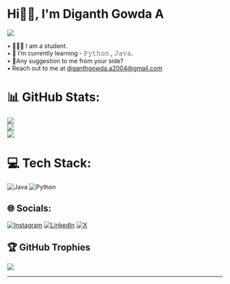 # Hi👋🏻, I'm Diganth Gowda A

[![](https://visitcount.itsvg.in/api?id=DiganthgowdaA&icon=0&color=0)](https://visitcount.itsvg.in)

• 🧑🏻‍🎓 I am a student.<br>• 📖 I’m currently learning - 𝙿𝚢𝚝𝚑𝚘𝚗 , 𝙹𝚊𝚟𝚊.<br>• 🎤Any suggestion to me from your side?<br>• Reach out to me at diganthgowda.a2004@gmail.com

# 📊 GitHub Stats:
![](https://github-readme-stats.vercel.app/api?username=DiganthgowdaA&theme=aura&hide_border=false&include_all_commits=true&count_private=true)<br/>
![](https://github-readme-streak-stats.herokuapp.com/?user=DiganthgowdaA&theme=aura&hide_border=false)<br/>
![](https://github-readme-stats.vercel.app/api/top-langs/?username=DiganthgowdaA&theme=aura&hide_border=false&include_all_commits=true&count_private=true&layout=compact)

# 💻 Tech Stack:
![Java](https://img.shields.io/badge/java-%23ED8B00.svg?style=flat-square&logo=openjdk&logoColor=white) ![Python](https://img.shields.io/badge/python-3670A0?style=flat-square&logo=python&logoColor=ffdd54)


## 🌐 Socials:
[![Instagram](https://img.shields.io/badge/Instagram-%23E4405F.svg?logo=Instagram&logoColor=white)](https://instagram.com/https://www.instagram.com/diganth_gowda_2004/profilecard/?igsh=MWQ4cWs5dG9pbGk2ZA==) [![LinkedIn](https://img.shields.io/badge/LinkedIn-%230077B5.svg?logo=linkedin&logoColor=white)](https://linkedin.com/in/https://www.linkedin.com/in/diganth-gowda-a-6a66b02b9?utm_source=share&utm_campaign=share_via&utm_content=profile&utm_medium=android_app) [![X](https://img.shields.io/badge/X-black.svg?logo=X&logoColor=white)](https://x.com/https://x.com/Diganthgowda_19?s=09) 

## 🏆 GitHub Trophies
![](https://github-profile-trophy.vercel.app/?username=DiganthgowdaA&theme=ambient_gradient&no-frame=false&no-bg=true&margin-w=4)

---

<!-- Proudly created with GPRM ( https://gprm.itsvg.in ) -->
